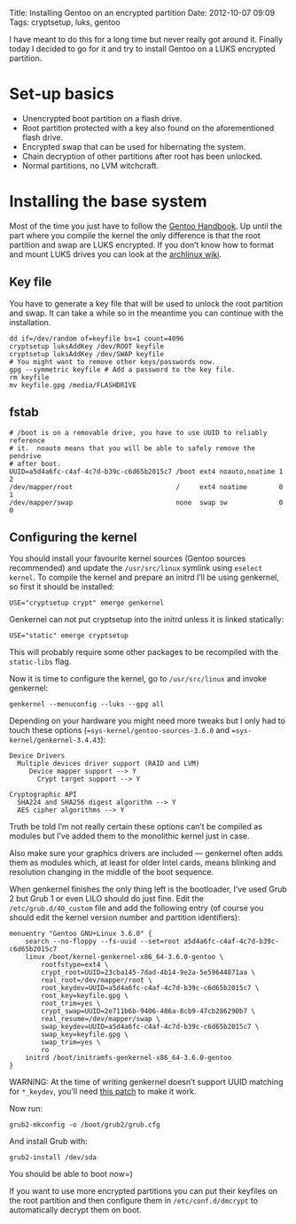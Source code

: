 Title: Installing Gentoo on an encrypted partition
Date: 2012-10-07 09:09
Tags: cryptsetup, luks, gentoo

I have meant to do this for a long time but never really got around it.  Finally
today I decided to go for it and try to install Gentoo on a LUKS encrypted
partition.

# Set‐up basics

* Unencrypted boot partition on a flash drive.
* Root partition protected with a key also found on the aforementioned flash
  drive.
* Encrypted swap that can be used for hibernating the system.
* Chain decryption of other partitions after root has been unlocked.
* Normal partitions, no LVM witchcraft.

# Installing the base system

Most of the time you just have to follow the [Gentoo Handbook][handbook].  Up
until the part where you compile the kernel the only difference is that the
root partition and swap are LUKS encrypted.  If you don’t know how to format
and mount LUKS drives you can look at the [archlinux wiki][arch-luks].

## Key file

You have to generate a key file that will be used to unlock the root partition
and swap.  It can take a while so in the meantime you can continue with the
installation.

    dd if=/dev/random of=keyfile bs=1 count=4096
    cryptsetup luksAddKey /dev/ROOT keyfile
    cryptsetup luksAddKey /dev/SWAP keyfile
    # You might want to remove other keys/passwords now.
    gpg --symmetric keyfile # Add a password to the key file.
    rm keyfile
    mv keyfile.gpg /media/FLASHDRIVE

## fstab

    # /boot is on a removable drive, you have to use UUID to reliably reference
    # it.  noauto means that you will be able to safely remove the pendrive
    # after boot.
    UUID=a5d4a6fc-c4af-4c7d-b39c-c6d65b2015c7 /boot ext4 noauto,noatime 1 2
    /dev/mapper/root                          /     ext4 noatime        0 1
    /dev/mapper/swap                          none  swap sw             0 0

## Configuring the kernel

You should install your favourite kernel sources (Gentoo sources recommended)
and update the `/usr/src/linux` symlink using `eselect kernel`.  To compile the
kernel and prepare an initrd I’ll be using genkernel, so first it should be
installed:

    USE="cryptsetup crypt" emerge genkernel

Genkernel can not put cryptsetup into the initrd unless it is linked statically:

    USE="static" emerge cryptsetup

This will probably require some other packages to be recompiled with the
`static-libs` flag.

Now it is time to configure the kernel, go to `/usr/src/linux` and invoke
genkernel:

    genkernel --menuconfig --luks --gpg all

Depending on your hardware you might need more tweaks but I only had to touch
these options (`=sys-kernel/gentoo-sources-3.6.0` and
`=sys-kernel/genkernel-3.4.43`):

    Device Drivers
      Multiple devices driver support (RAID and LVM)
         Device mapper support --> Y
           Crypt target support --> Y

    Cryptographic API
      SHA224 and SHA256 digest algorithm --> Y
      AES cipher algorithms --> Y

Truth be told I’m not really certain these options can’t be compiled as modules
but I’ve added them to the monolithic kernel just in case.

Also make sure your graphics drivers are included — genkernel often adds them as
modules which, at least for older Intel cards, means blinking and resolution
changing in the middle of the boot sequence.

When genkernel finishes the only thing left is the bootloader, I’ve used Grub 2
but Grub 1 or even LILO should do just fine.  Edit the `/etc/grub.d/40_custom`
file and add the following entry (of course you should edit the kernel version
number and partition identifiers):

    menuentry "Gentoo GNU+Linux 3.6.0" {
        search --no-floppy --fs-uuid --set=root a5d4a6fc-c4af-4c7d-b39c-c6d65b2015c7
        linux /boot/kernel-genkernel-x86_64-3.6.0-gentoo \
            rootfstype=ext4 \
            crypt_root=UUID=23cba145-7dad-4b14-9e2a-5e59644871aa \
            real_root=/dev/mapper/root \
            root_keydev=UUID=a5d4a6fc-c4af-4c7d-b39c-c6d65b2015c7 \
            root_key=keyfile.gpg \
            root_trim=yes \
            crypt_swap=UUID=2e711b6b-9406-486a-8cb9-47cb286290b7 \
            real_resume=/dev/mapper/swap \
            swap_keydev=UUID=a5d4a6fc-c4af-4c7d-b39c-c6d65b2015c7 \
            swap_key=keyfile.gpg \
            swap_trim=yes \
            ro
        initrd /boot/initramfs-genkernel-x86_64-3.6.0-gentoo
    }

WARNING: At the time of writing genkernel doesn’t support UUID matching for
`*_keydev`, you’ll need [this patch][uuid-patch] to make it work.

Now run:

    grub2-mkconfig -o /boot/grub2/grub.cfg

And install Grub with:

    grub2-install /dev/sda

You should be able to boot now=)

If you want to use more encrypted partitions you can put their keyfiles on the
root partition and then configure them in `/etc/conf.d/dmcrypt` to automatically
decrypt them on boot.

[handbook]: http://www.gentoo.org/doc/en/handbook/
[arch-luks]: https://wiki.archlinux.org/index.php/Dm-crypt_with_LUKS
[uuid-patch]: https://bugs.gentoo.org/show_bug.cgi?id=378105
